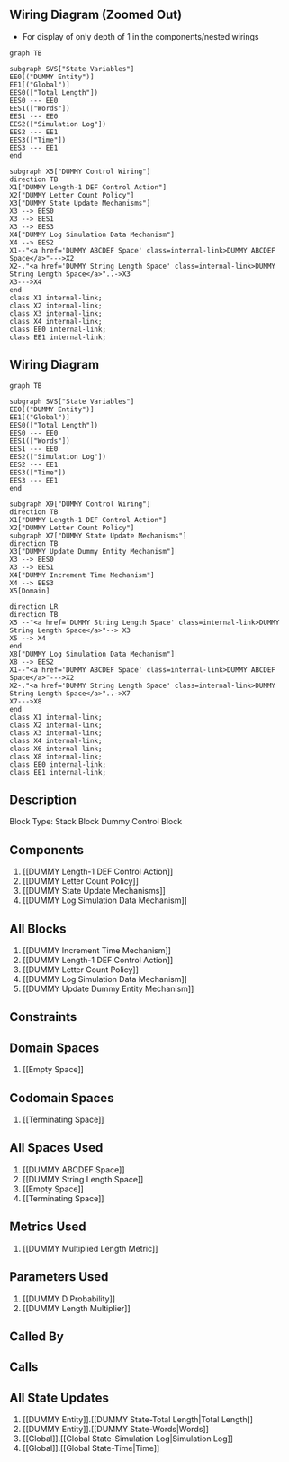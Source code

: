 ## Wiring Diagram (Zoomed Out)

- For display of only depth of 1 in the components/nested wirings
```mermaid
graph TB

subgraph SVS["State Variables"]
EE0[("DUMMY Entity")]
EE1[("Global")]
EES0(["Total Length"])
EES0 --- EE0
EES1(["Words"])
EES1 --- EE0
EES2(["Simulation Log"])
EES2 --- EE1
EES3(["Time"])
EES3 --- EE1
end

subgraph X5["DUMMY Control Wiring"]
direction TB
X1["DUMMY Length-1 DEF Control Action"]
X2["DUMMY Letter Count Policy"]
X3["DUMMY State Update Mechanisms"]
X3 --> EES0
X3 --> EES1
X3 --> EES3
X4["DUMMY Log Simulation Data Mechanism"]
X4 --> EES2
X1--"<a href='DUMMY ABCDEF Space' class=internal-link>DUMMY ABCDEF Space</a>"--->X2
X2-."<a href='DUMMY String Length Space' class=internal-link>DUMMY String Length Space</a>"..->X3
X3--->X4
end
class X1 internal-link;
class X2 internal-link;
class X3 internal-link;
class X4 internal-link;
class EE0 internal-link;
class EE1 internal-link;

```

## Wiring Diagram

```mermaid
graph TB

subgraph SVS["State Variables"]
EE0[("DUMMY Entity")]
EE1[("Global")]
EES0(["Total Length"])
EES0 --- EE0
EES1(["Words"])
EES1 --- EE0
EES2(["Simulation Log"])
EES2 --- EE1
EES3(["Time"])
EES3 --- EE1
end

subgraph X9["DUMMY Control Wiring"]
direction TB
X1["DUMMY Length-1 DEF Control Action"]
X2["DUMMY Letter Count Policy"]
subgraph X7["DUMMY State Update Mechanisms"]
direction TB
X3["DUMMY Update Dummy Entity Mechanism"]
X3 --> EES0
X3 --> EES1
X4["DUMMY Increment Time Mechanism"]
X4 --> EES3
X5[Domain]

direction LR
direction TB
X5 --"<a href='DUMMY String Length Space' class=internal-link>DUMMY String Length Space</a>"--> X3
X5 --> X4
end
X8["DUMMY Log Simulation Data Mechanism"]
X8 --> EES2
X1--"<a href='DUMMY ABCDEF Space' class=internal-link>DUMMY ABCDEF Space</a>"--->X2
X2-."<a href='DUMMY String Length Space' class=internal-link>DUMMY String Length Space</a>"..->X7
X7--->X8
end
class X1 internal-link;
class X2 internal-link;
class X3 internal-link;
class X4 internal-link;
class X6 internal-link;
class X8 internal-link;
class EE0 internal-link;
class EE1 internal-link;

```

## Description

Block Type: Stack Block
Dummy Control Block
## Components
1. [[DUMMY Length-1 DEF Control Action]]
2. [[DUMMY Letter Count Policy]]
3. [[DUMMY State Update Mechanisms]]
4. [[DUMMY Log Simulation Data Mechanism]]

## All Blocks
1. [[DUMMY Increment Time Mechanism]]
2. [[DUMMY Length-1 DEF Control Action]]
3. [[DUMMY Letter Count Policy]]
4. [[DUMMY Log Simulation Data Mechanism]]
5. [[DUMMY Update Dummy Entity Mechanism]]

## Constraints

## Domain Spaces
1. [[Empty Space]]

## Codomain Spaces
1. [[Terminating Space]]

## All Spaces Used
1. [[DUMMY ABCDEF Space]]
2. [[DUMMY String Length Space]]
3. [[Empty Space]]
4. [[Terminating Space]]

## Metrics Used
1. [[DUMMY Multiplied Length Metric]]

## Parameters Used
1. [[DUMMY D Probability]]
2. [[DUMMY Length Multiplier]]

## Called By

## Calls

## All State Updates
1. [[DUMMY Entity]].[[DUMMY State-Total Length|Total Length]]
2. [[DUMMY Entity]].[[DUMMY State-Words|Words]]
3. [[Global]].[[Global State-Simulation Log|Simulation Log]]
4. [[Global]].[[Global State-Time|Time]]


